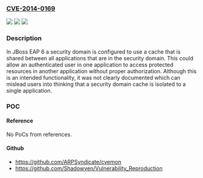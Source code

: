 ### [CVE-2014-0169](https://cve.mitre.org/cgi-bin/cvename.cgi?name=CVE-2014-0169)
![](https://img.shields.io/static/v1?label=Product&message=JBoss%20EAP&color=blue)
![](https://img.shields.io/static/v1?label=Version&message=n%2Fa&color=blue)
![](https://img.shields.io/static/v1?label=Vulnerability&message=Other&color=brighgreen)

### Description

In JBoss EAP 6 a security domain is configured to use a cache that is shared between all applications that are in the security domain. This could allow an authenticated user in one application to access protected resources in another application without proper authorization. Although this is an intended functionality, it was not clearly documented which can mislead users into thinking that a security domain cache is isolated to a single application.

### POC

#### Reference
No PoCs from references.

#### Github
- https://github.com/ARPSyndicate/cvemon
- https://github.com/Shadowven/Vulnerability_Reproduction

